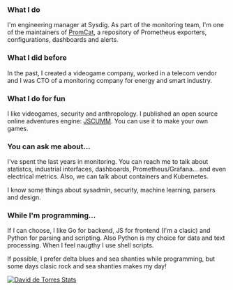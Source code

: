 ### What I do
I'm engineering manager at Sysdig. As part of the monitoring team, I'm one of the maintainers of [PromCat](https://github.com/sysdiglabs/promcat-resources), a repository of Prometheus exporters, configurations, dashboards and alerts.

### What I did before
In the past, I created a videogame company, worked in a telecom vendor and I was CTO of a monitoring company for energy and smart industry.

### What I do for fun
I like videogames, security and anthropology. I published an open source online adventures engine: [JSCUMM](https://github.com/daviddetorres/jscumm). You can use it to make your own games. 

### You can ask me about...
I've spent the last years in monitoring. You can reach me to talk about statistcs, industrial interfaces, dashboards, Prometheus/Grafana... and even electrical metrics. Also, we can talk about containers and Kubernetes. 

I know some things about sysadmin, security, machine learning, parsers and design.

### While I'm programming...
If I can choose, I like Go for backend, JS for frontend (I'm a clasic) and Python for parsing and scripting. Also Python is my choice for data and text processing. When I feel naugthy I use shell scripts.

If possible, I prefer delta blues and sea shanties while programming, but some days clasic rock and sea shanties makes my day!

[![David de Torres Stats](https://github-readme-stats.vercel.app/api?username=daviddetorres&count_private=true&show_icons=true)](https://github-readme-stats.vercel.app/api?username=daviddetorres&count_private=true&show_icons=true)
